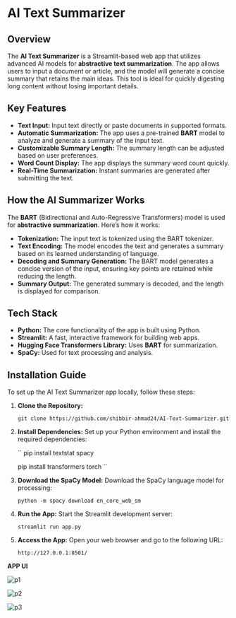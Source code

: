 # AI Text Summarizer

## **Overview**

The **AI Text Summarizer** is a Streamlit-based web app that utilizes advanced AI models for **abstractive text summarization**. The app allows users to input a document or article, and the model will generate a concise summary that retains the main ideas. This tool is ideal for quickly digesting long content without losing important details.

## **Key Features**

- **Text Input:** Input text directly or paste documents in supported formats.
- **Automatic Summarization:** The app uses a pre-trained **BART** model to analyze and generate a summary of the input text.
- **Customizable Summary Length:** The summary length can be adjusted based on user preferences.
- **Word Count Display:** The app displays the summary word count quickly.
- **Real-Time Summarization:** Instant summaries are generated after submitting the text.

## **How the AI Summarizer Works**

The **BART** (Bidirectional and Auto-Regressive Transformers) model is used for **abstractive summarization**. Here’s how it works:

- **Tokenization:** The input text is tokenized using the BART tokenizer.
- **Text Encoding:** The model encodes the text and generates a summary based on its learned understanding of language.
- **Decoding and Summary Generation:** The BART model generates a concise version of the input, ensuring key points are retained while reducing the length.
- **Summary Output:** The generated summary is decoded, and the length is displayed for comparison.

## **Tech Stack**

- **Python:** The core functionality of the app is built using Python.
- **Streamlit:** A fast, interactive framework for building web apps.
- **Hugging Face Transformers Library:** Uses **BART** for summarization.
- **SpaCy:** Used for text processing and analysis.

## **Installation Guide**

To set up the AI Text Summarizer app locally, follow these steps:

1. **Clone the Repository:**
   
   ``
   git clone https://github.com/shibbir-ahmad24/AI-Text-Summarizer.git
   ``

3. **Install Dependencies:** Set up your Python environment and install the required dependencies:

   ``
   pip install textstat spacy
   
   pip install transformers torch
   ``

5. **Download the SpaCy Model:** Download the SpaCy language model for processing:

   ``
   python -m spacy download en_core_web_sm
   ``

7. **Run the App:** Start the Streamlit development server:

   ``
   streamlit run app.py
   ``

9. **Access the App:** Open your web browser and go to the following URL:

   ``
   http://127.0.0.1:8501/
   ``

**APP UI**

![p1](https://github.com/shibbir-ahmad24/SumBERT-AI-Powered-Text-Summarization-Flask-App/blob/main/Figures/text1.PNG)

![p2](https://github.com/shibbir-ahmad24/SumBERT-AI-Powered-Text-Summarization-Flask-App/blob/main/Figures/text2.PNG)

![p3](https://github.com/shibbir-ahmad24/SumBERT-AI-Powered-Text-Summarization-Flask-App/blob/main/Figures/text3.PNG)


